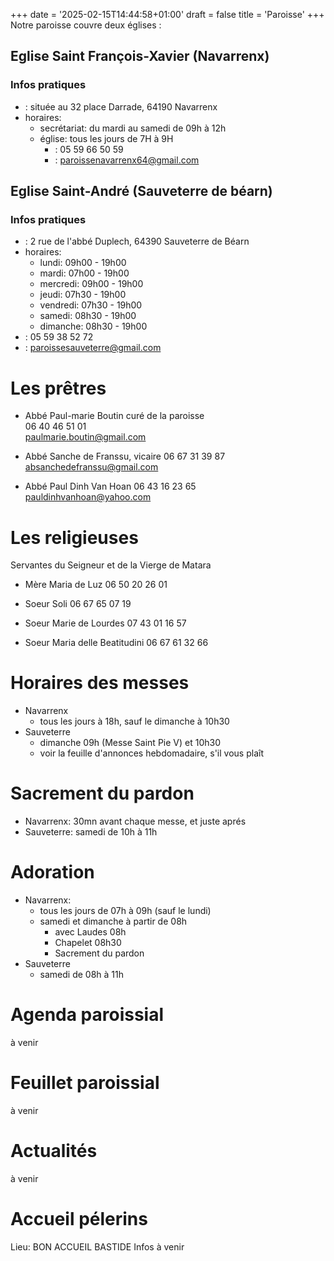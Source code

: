 +++
date = '2025-02-15T14:44:58+01:00'
draft = false
title = 'Paroisse'
+++
Notre paroisse couvre deux églises : 

## Eglise Saint François-Xavier (Navarrenx)
### Infos pratiques

- <i class="fa-solid fa-crosshairs"></i>: située au 32 place Darrade, 64190 Navarrenx
- horaires:
  - secrétariat: du mardi au samedi de 09h à 12h
  - église: tous les jours de 7H à 9H
    - <i class="fa fa-phone"></i>: 05 59 66 50 59
    - <i class="fa-solid fa-envelope"></i>: paroissenavarrenx64@gmail.com

## Eglise Saint-André (Sauveterre de béarn)
### Infos pratiques

- <i class="fa-solid fa-location-crosshairs"></i>: 2 rue de l'abbé Duplech, 64390 Sauveterre de Béarn
- horaires:
  - lundi: 09h00 - 19h00
  - mardi: 07h00 - 19h00
  - mercredi: 09h00 - 19h00
  - jeudi: 07h30 - 19h00
  - vendredi: 07h30 - 19h00
  - samedi: 08h30 - 19h00
  - dimanche: 08h30 - 19h00
- <i class="fa fa-phone"></i>: 05 59 38 52 72
- <i class="fa-solid fa-envelope"></i>: paroissesauveterre@gmail.com

# Les prêtres

- Abbé Paul-marie Boutin
  curé de la paroisse\
  <i class="fa fa-phone"></i> 06 40 46 51 01\
  <i class="fa-solid fa-envelope"></i> paulmarie.boutin@gmail.com

- Abbé Sanche de Franssu, vicaire
  <i class="fa fa-phone"></i> 06 67 31 39 87\
  <i class="fa-solid fa-envelope"></i>absanchedefranssu@gmail.com

- Abbé Paul Dinh Van Hoan
  <i class="fa fa-phone"></i> 06 43 16 23 65\
  <i class="fa-solid fa-envelope"></i>pauldinhvanhoan@yahoo.com

# Les religieuses
Servantes du Seigneur et de la Vierge de Matara

- Mère Maria de Luz
  <i class="fa fa-phone"></i> 06 50 20 26 01

- Soeur Soli
  <i class="fa fa-phone"></i> 06 67 65 07 19

- Soeur Marie de Lourdes
  <i class="fa fa-phone"></i> 07 43 01 16 57

- Soeur Maria delle Beatitudini
  <i class="fa fa-phone"></i> 06 67 61 32 66

# Horaires des messes
- Navarrenx
  - tous les jours à 18h, sauf le dimanche à 10h30
- Sauveterre
  - dimanche 09h (Messe Saint Pie V) et 10h30
  - voir la feuille d'annonces hebdomadaire, s'il vous plaît

# Sacrement du pardon
- Navarrenx: 30mn avant chaque messe, et juste aprés
- Sauveterre: samedi de 10h à 11h

# Adoration
- Navarrenx: 
  - tous les jours de 07h à 09h (sauf le lundi)
  - samedi et dimanche à partir de 08h
    - avec Laudes 08h
    - Chapelet 08h30
    - Sacrement du pardon
- Sauveterre
  - samedi de 08h à 11h

# Agenda paroissial
à venir

# Feuillet paroissial
à venir

# Actualités
à venir

# Accueil pélerins
Lieu: BON ACCUEIL BASTIDE
Infos à venir